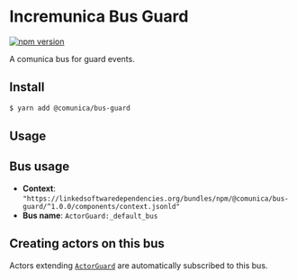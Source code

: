 # Incremunica Bus Guard

[![npm version](https://badge.fury.io/js/@incremunica%2Fbus-guard.svg)](https://badge.fury.io/js/@incremunica%2Fbus-guard)

A comunica bus for guard events.

## Install

```bash
$ yarn add @comunica/bus-guard
```

## Usage

## Bus usage

* **Context**: `"https://linkedsoftwaredependencies.org/bundles/npm/@comunica/bus-guard/^1.0.0/components/context.jsonld"`
* **Bus name**: `ActorGuard:_default_bus`

## Creating actors on this bus

Actors extending [`ActorGuard`](TODO:jsdoc_url) are automatically subscribed to this bus.
